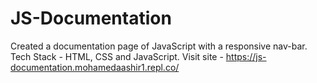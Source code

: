# JS-Documentation
Created a documentation page of JavaScript with a responsive nav-bar.
Tech Stack - HTML, CSS and JavaScript.
Visit site - https://js-documentation.mohamedaashir1.repl.co/
